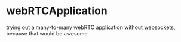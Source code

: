 # webRTCApplication
trying out a many-to-many webRTC application without websockets, because that would be awesome.
